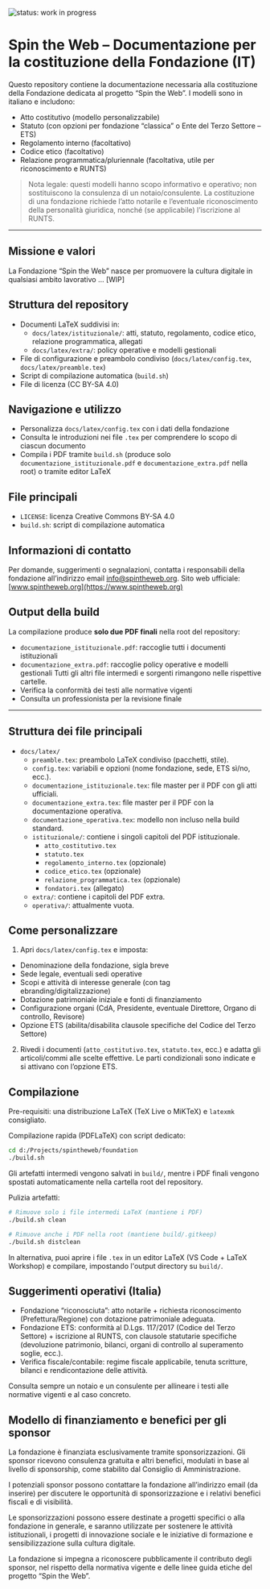 ![status: work in progress](https://img.shields.io/badge/status-WIP-yellow)

# Spin the Web – Documentazione per la costituzione della Fondazione (IT)

Questo repository contiene la documentazione necessaria alla costituzione della Fondazione dedicata al progetto “Spin the Web”. I modelli sono in italiano e includono:

- Atto costitutivo (modello personalizzabile)
- Statuto (con opzioni per fondazione “classica” o Ente del Terzo Settore – ETS)
- Regolamento interno (facoltativo)
- Codice etico (facoltativo)
- Relazione programmatica/pluriennale (facoltativa, utile per riconoscimento e RUNTS)

> Nota legale: questi modelli hanno scopo informativo e operativo; non sostituiscono la consulenza di un notaio/consulente. La costituzione di una fondazione richiede l’atto notarile e l’eventuale riconoscimento della personalità giuridica, nonché (se applicabile) l’iscrizione al RUNTS.

---

## Missione e valori
La Fondazione “Spin the Web” nasce per promuovere la cultura digitale in qualsiasi ambito lavorativo ... [WIP]

## Struttura del repository
- Documenti LaTeX suddivisi in:
	- `docs/latex/istituzionale/`: atti, statuto, regolamento, codice etico, relazione programmatica, allegati
	- `docs/latex/extra/`: policy operative e modelli gestionali
- File di configurazione e preambolo condiviso (`docs/latex/config.tex`, `docs/latex/preamble.tex`)
- Script di compilazione automatica (`build.sh`)
- File di licenza (CC BY-SA 4.0)

## Navigazione e utilizzo
- Personalizza `docs/latex/config.tex` con i dati della fondazione
- Consulta le introduzioni nei file `.tex` per comprendere lo scopo di ciascun documento
- Compila i PDF tramite `build.sh` (produce solo `documentazione_istituzionale.pdf` e `documentazione_extra.pdf` nella root) o tramite editor LaTeX

## File principali
- `LICENSE`: licenza Creative Commons BY-SA 4.0
- `build.sh`: script di compilazione automatica

## Informazioni di contatto
Per domande, suggerimenti o segnalazioni, contatta i responsabili della fondazione all’indirizzo email info@spintheweb.org.
Sito web ufficiale: [www.spintheweb.org](https://www.spintheweb.org)

## Output della build
La compilazione produce **solo due PDF finali** nella root del repository:
- `documentazione_istituzionale.pdf`: raccoglie tutti i documenti istituzionali
- `documentazione_extra.pdf`: raccoglie policy operative e modelli gestionali
Tutti gli altri file intermedi e sorgenti rimangono nelle rispettive cartelle.
- Verifica la conformità dei testi alle normative vigenti
- Consulta un professionista per la revisione finale

---

## Struttura dei file principali

- `docs/latex/`
  - `preamble.tex`: preambolo LaTeX condiviso (pacchetti, stile).
  - `config.tex`: variabili e opzioni (nome fondazione, sede, ETS sì/no, ecc.).
  - `documentazione_istituzionale.tex`: file master per il PDF con gli atti ufficiali.
  - `documentazione_extra.tex`: file master per il PDF con la documentazione operativa.
  - `documentazione_operativa.tex`: modello non incluso nella build standard.
  - `istituzionale/`: contiene i singoli capitoli del PDF istituzionale.
    - `atto_costitutivo.tex`
    - `statuto.tex`
    - `regolamento_interno.tex` (opzionale)
    - `codice_etico.tex` (opzionale)
    - `relazione_programmatica.tex` (opzionale)
    - `fondatori.tex` (allegato)
  - `extra/`: contiene i capitoli del PDF extra.
  - `operativa/`: attualmente vuota.

## Come personalizzare

1) Apri `docs/latex/config.tex` e imposta:
- Denominazione della fondazione, sigla breve
- Sede legale, eventuali sedi operative
- Scopi e attività di interesse generale (con tag ebranding/digitalizzazione)
- Dotazione patrimoniale iniziale e fonti di finanziamento
- Configurazione organi (CdA, Presidente, eventuale Direttore, Organo di controllo, Revisore)
- Opzione ETS (abilita/disabilita clausole specifiche del Codice del Terzo Settore)

2) Rivedi i documenti (`atto_costitutivo.tex`, `statuto.tex`, ecc.) e adatta gli articoli/commi alle scelte effettive. Le parti condizionali sono indicate e si attivano con l’opzione ETS.

## Compilazione

Pre-requisiti: una distribuzione LaTeX (TeX Live o MiKTeX) e `latexmk` consigliato.

Compilazione rapida (PDFLaTeX) con script dedicato:

```bash
cd d:/Projects/spintheweb/foundation
./build.sh
```

Gli artefatti intermedi vengono salvati in `build/`, mentre i PDF finali vengono spostati automaticamente nella cartella root del repository.

Pulizia artefatti:

```bash
# Rimuove solo i file intermedi LaTeX (mantiene i PDF)
./build.sh clean

# Rimuove anche i PDF nella root (mantiene build/.gitkeep)
./build.sh distclean
```

In alternativa, puoi aprire i file `.tex` in un editor LaTeX (VS Code + LaTeX Workshop) e compilare, impostando l'output directory su `build/`.

## Suggerimenti operativi (Italia)

- Fondazione “riconosciuta”: atto notarile + richiesta riconoscimento (Prefettura/Regione) con dotazione patrimoniale adeguata.
- Fondazione ETS: conformità al D.Lgs. 117/2017 (Codice del Terzo Settore) + iscrizione al RUNTS, con clausole statutarie specifiche (devoluzione patrimonio, bilanci, organi di controllo al superamento soglie, ecc.).
- Verifica fiscale/contabile: regime fiscale applicabile, tenuta scritture, bilanci e rendicontazione delle attività.

Consulta sempre un notaio e un consulente per allineare i testi alle normative vigenti e al caso concreto.

## Modello di finanziamento e benefici per gli sponsor
La fondazione è finanziata esclusivamente tramite sponsorizzazioni. Gli sponsor ricevono consulenza gratuita e altri benefici, modulati in base al livello di sponsorship, come stabilito dal Consiglio di Amministrazione.

I potenziali sponsor possono contattare la fondazione all’indirizzo email (da inserire) per discutere le opportunità di sponsorizzazione e i relativi benefici fiscali e di visibilità.

Le sponsorizzazioni possono essere destinate a progetti specifici o alla fondazione in generale, e saranno utilizzate per sostenere le attività istituzionali, i progetti di innovazione sociale e le iniziative di formazione e sensibilizzazione sulla cultura digitale.

La fondazione si impegna a riconoscere pubblicamente il contributo degli sponsor, nel rispetto della normativa vigente e delle linee guida etiche del progetto “Spin the Web”.
